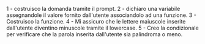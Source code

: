 <!-- Scaletta primo esercizio -->

1 - costruisco la domanda tramite il prompt.
2 - dichiaro una variabile assegnandole il valore fornito dall'utente associandolo ad una funzione.
3 - Costruisco la funzione.
4 - Mi assicuro che le lettere maiuscole inserite dall'utente diventino minuscole tramite il lowercase.
5 - Creo la condizionale per verificare che la parola inserita dall'utente sia palindroma o meno.


<!-- Scaletta secondo esercizio -->
